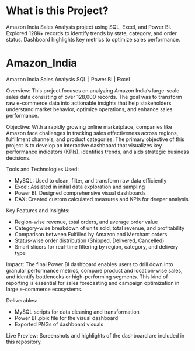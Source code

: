# What is this Project?
Amazon India Sales Analysis project using SQL, Excel, and Power BI. Explored 128K+ records to identify trends by state, category, and order status. Dashboard highlights key metrics to optimize sales performance.
# Amazon_India

Amazon India Sales Analysis
SQL | Power BI | Excel

Overview:
This project focuses on analyzing Amazon India’s large-scale sales data consisting of over 128,000 records. The goal was to transform raw e-commerce data into actionable insights that help stakeholders understand market behavior, optimize operations, and enhance sales performance.

Objective:
With a rapidly growing online marketplace, companies like Amazon face challenges in tracking sales effectiveness across regions, fulfillment channels, and product categories. The primary objective of this project is to develop an interactive dashboard that visualizes key performance indicators (KPIs), identifies trends, and aids strategic business decisions.

Tools and Technologies Used:

* MySQL: Used to clean, filter, and transform raw data efficiently
* Excel: Assisted in initial data exploration and sampling
* Power BI: Designed comprehensive visual dashboards
* DAX: Created custom calculated measures and KPIs for deeper analysis

Key Features and Insights:

* Region-wise revenue, total orders, and average order value
* Category-wise breakdown of units sold, total revenue, and profitability
* Comparison between Fulfilled by Amazon and Merchant orders
* Status-wise order distribution (Shipped, Delivered, Cancelled)
* Smart slicers for real-time filtering by region, category, and delivery type

Impact:
The final Power BI dashboard enables users to drill down into granular performance metrics, compare product and location-wise sales, and identify bottlenecks or high-performing segments. This kind of reporting is essential for sales forecasting and campaign optimization in large e-commerce ecosystems.

Deliverables:

* MySQL scripts for data cleaning and transformation
* Power BI .pbix file for the visual dashboard
* Exported PNGs of dashboard visuals

Live Preview:
Screenshots and highlights of the dashboard are included in this repository.
